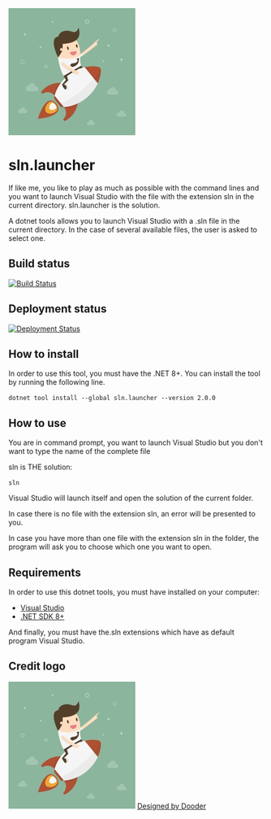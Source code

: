 ![Designed by Dooder](/icon.jpg)

# sln.launcher
If like me, you like to play as much as possible with the command lines and you want to launch Visual Studio with the file with the extension sln in the current directory. sln.launcher is the solution.

A dotnet tools allows you to launch Visual Studio with a .sln file in the current directory. In the case of several available files, the user is asked to select one.

## Build status 
[![Build Status](https://aclerbois.visualstudio.com/aclerbois.sln.launcher/_apis/build/status/AClerbois.sln.launcher?branchName=master)](https://aclerbois.visualstudio.com/aclerbois.sln.launcher/_build/latest?definitionId=15&branchName=master)

## Deployment status
[![Deployment Status](https://aclerbois.vsrm.visualstudio.com/_apis/public/Release/badge/a08f2184-e493-41ce-af0f-7ffbc4a8ed53/1/1)](https://aclerbois.visualstudio.com/aclerbois.sln.launcher/_release?definitionId=1)

## How to install
In order to use this tool, you must have the .NET 8+.
You can install the tool by running the following line.

```shell
dotnet tool install --global sln.launcher --version 2.0.0
```

## How to use
You are in command prompt, you want to launch Visual Studio but you don't want to type the name of the complete file

sln is THE solution:
```shell
sln
```

Visual Studio will launch itself and open the solution of the current folder.

In case there is no file with the extension sln, an error will be presented to you.

In case you have more than one file with the extension sln in the folder, the program will ask you to choose which one you want to open.

## Requirements

In order to use this dotnet tools, you must have installed on your computer: 
- [Visual Studio](https://visualstudio.microsoft.com/fr/)
- [.NET SDK 8+](https://www.microsoft.com/net/download)

And finally, you must have the.sln extensions which have as default program Visual Studio. 

## Credit logo
![Designed by Dooder](/icon.jpg)
[Designed by Dooder](https://www.freepik.com/free-vector/businessman-over-a-rocket_1076127.htm)
